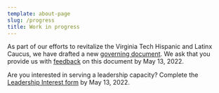 ```yaml
---
template: about-page
slug: /progress
title: Work in progress
---
```


As part of our efforts to revitalize the Virginia Tech Hispanic and Latinx Caucus, we have drafted a new [governing document](https://drive.google.com/file/d/1X8_9qQH-17gfwA191ww5HZOpQ7ETq0vC/view). We ask that you provide us with [feedback](https://docs.google.com/forms/d/e/1FAIpQLSe_cdTgIdFbHtOT2bltroeAqDHySjOcYTCtuhCsWz0lpP0oJQ/viewform) on this document by May 13, 2022.

Are you interested in serving a leadership capacity? Complete the [Leadership Interest form](https://docs.google.com/forms/d/e/1FAIpQLSc9aZMhMFzSyNkmpQTVzj2-dZU-1H-7vrMP9bXGPIfwAGINaQ/viewform) by May 13, 2022.
